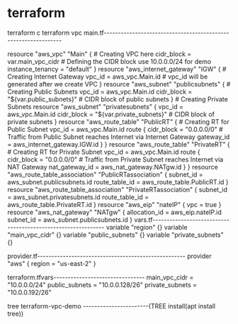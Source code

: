 # terraform
terraform c
terraform vpc
main.tf---------------------------------------------------------------


resource "aws_vpc" "Main" {                # Creating VPC here
   cidr_block       = var.main_vpc_cidr     # Defining the CIDR block use 10.0.0.0/24 for demo
   instance_tenancy = "default"
 }
 resource "aws_internet_gateway" "IGW" {    # Creating Internet Gateway
    vpc_id =  aws_vpc.Main.id               # vpc_id will be generated after we create VPC
 }
 resource "aws_subnet" "publicsubnets" {    # Creating Public Subnets
   vpc_id =  aws_vpc.Main.id
   cidr_block = "${var.public_subnets}"        # CIDR block of public subnets
 }
                                                # Creating Private Subnets
 resource "aws_subnet" "privatesubnets" {
   vpc_id =  aws_vpc.Main.id
   cidr_block = "${var.private_subnets}"          # CIDR block of private subnets
 }
 resource "aws_route_table" "PublicRT" {    # Creating RT for Public Subnet
    vpc_id =  aws_vpc.Main.id
         route {
    cidr_block = "0.0.0.0/0"               # Traffic from Public Subnet reaches Internet via Internet Gateway
    gateway_id = aws_internet_gateway.IGW.id
     }
 }
 resource "aws_route_table" "PrivateRT" {    # Creating RT for Private Subnet
   vpc_id = aws_vpc.Main.id
   route {
   cidr_block = "0.0.0.0/0"             # Traffic from Private Subnet reaches Internet via NAT Gateway
   nat_gateway_id = aws_nat_gateway.NATgw.id
   }
 }
 resource "aws_route_table_association" "PublicRTassociation" {
    subnet_id = aws_subnet.publicsubnets.id
    route_table_id = aws_route_table.PublicRT.id
 }
 resource "aws_route_table_association" "PrivateRTassociation" {
    subnet_id = aws_subnet.privatesubnets.id
    route_table_id = aws_route_table.PrivateRT.id
 }
 resource "aws_eip" "nateIP" {
   vpc   = true
 }
 resource "aws_nat_gateway" "NATgw" {
   allocation_id = aws_eip.nateIP.id
   subnet_id = aws_subnet.publicsubnets.id
 }
vars.tf-------------------------------------------------------------
variable "region" {}
 variable "main_vpc_cidr" {}
 variable "public_subnets" {}
 variable "private_subnets" {}
 
 provider.tf----------------------------------------------------
 provider "aws" {
   region = "us-east-2"
 }
 
 terraform.tfvars--------------------------------
 main_vpc_cidr = "10.0.0.0/24"
 public_subnets = "10.0.0.128/26"
 private_subnets = "10.0.0.192/26"
 
 tree terraform-vpc-demo  -----------------------(TREE install(apt install tree))
